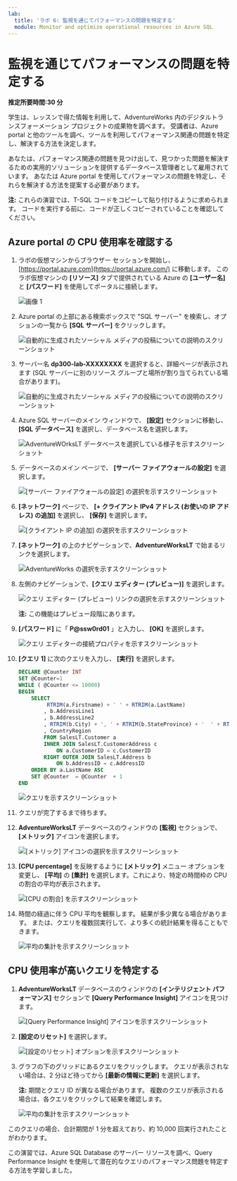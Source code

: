 ```yaml
---
lab:
  title: 'ラボ 6: 監視を通じてパフォーマンスの問題を特定する'
  module: Monitor and optimize operational resources in Azure SQL
---
```


# <a name="isolate-performance-problems-through-monitoring"></a>監視を通じてパフォーマンスの問題を特定する

**推定所要時間:30 分**

学生は、レッスンで得た情報を利用して、AdventureWorks 内のデジタルトランスフォーメーション プロジェクトの成果物を調べます。 受講者は、Azure portal と他のツールを調べ、ツールを利用してパフォーマンス関連の問題を特定し、解決する方法を決定します。

あなたは、パフォーマンス関連の問題を見つけ出して、見つかった問題を解決するための実用的ソリューションを提供するデータベース管理者として雇用されています。 あなたは Azure portal を使用してパフォーマンスの問題を特定し、それらを解決する方法を提案する必要があります。

**注:** これらの演習では、T-SQL コードをコピーして貼り付けるように求められます。 コードを実行する前に、コードが正しくコピーされていることを確認してください。

## <a name="review-cpu-utilization-in-azure-portal"></a>Azure portal の CPU 使用率を確認する

1. ラボの仮想マシンからブラウザー セッションを開始し、[https://portal.azure.com](https://portal.azure.com/) に移動します。 このラボ仮想マシンの **[リソース]** タブで提供されている Azure の **[ユーザー名]** と **[パスワード]** を使用してポータルに接続します。

    ![画像 1](../images/dp-300-module-01-lab-01.png)

1. Azure portal の上部にある検索ボックスで "SQL サーバー" を検索し、オプションの一覧から **[SQL サーバー]** をクリックします。

    ![自動的に生成されたソーシャル メディアの投稿についての説明のスクリーンショット](../images/dp-300-module-04-lab-1.png)

1. サーバー名 **dp300-lab-XXXXXXXX** を選択すると、詳細ページが表示されます (SQL サーバーに別のリソース グループと場所が割り当てられている場合があります)。

    ![自動的に生成されたソーシャル メディアの投稿についての説明のスクリーンショット](../images/dp-300-module-04-lab-2.png)

1. Azure SQL サーバーのメイン ウィンドウで、 **[設定]** セクションに移動し、 **[SQL データベース]** を選択し、データベース名を選択します。

    ![AdventureWOrksLT データベースを選択している様子を示すスクリーンショット](../images/dp-300-module-05-lab-04.png)

1. データベースのメイン ページで、 **[サーバー ファイアウォールの設定]** を選択します。

    ![[サーバー ファイアウォールの設定] の選択を示すスクリーンショット](../images/dp-300-module-06-lab-01.png)

1. **[ネットワーク]** ページで、 **[+ クライアント IPv4 アドレス (お使いの IP アドレス) の追加]** を選択し、 **[保存]** を選択します。

    ![[クライアント IP の追加] の選択を示すスクリーンショット](../images/dp-300-module-06-lab-02.png)

1. **[ネットワーク]** の上のナビゲーションで、**AdventureWorksLT** で始まるリンクを選択します。

    ![AdventureWorks の選択を示すスクリーンショット](../images/dp-300-module-06-lab-03.png)

1. 左側のナビゲーションで、**[クエリ エディター (プレビュー)]** を選択します。

    ![クエリ エディター (プレビュー) リンクの選択を示すスクリーンショット](../images/dp-300-module-06-lab-04.png)

    **注:** この機能はプレビュー段階にあります。

1. **[パスワード]** に「 **P@ssw0rd01** 」と入力し、 **[OK]** を選択します。

    ![クエリ エディターの接続プロパティを示すスクリーンショット](../images/dp-300-module-06-lab-05.png)

1. **[クエリ 1]** に次のクエリを入力し、 **[実行]** を選択します。

    ```sql
    DECLARE @Counter INT 
    SET @Counter=1
    WHILE ( @Counter <= 10000)
    BEGIN
        SELECT 
             RTRIM(a.Firstname) + ' ' + RTRIM(a.LastName)
            , b.AddressLine1
            , b.AddressLine2
            , RTRIM(b.City) + ', ' + RTRIM(b.StateProvince) + '  ' + RTRIM(b.PostalCode)
            , CountryRegion
            FROM SalesLT.Customer a
            INNER JOIN SalesLT.CustomerAddress c 
                ON a.CustomerID = c.CustomerID
            RIGHT OUTER JOIN SalesLT.Address b
                ON b.AddressID = c.AddressID
        ORDER BY a.LastName ASC
        SET @Counter  = @Counter  + 1
    END
    ```

    ![クエリを示すスクリーンショット](../images/dp-300-module-06-lab-06.png)

1. クエリが完了するまで待ちます。

1. **AdventureWorksLT** データベースのウィンドウの **[監視]** セクションで、 **[メトリック]** アイコンを選択します。

    ![[メトリック] アイコンの選択を示すスクリーンショット](../images/dp-300-module-06-lab-07.png)

1. **[CPU percentage]** を反映するように **[メトリック]** メニュー オプションを変更し、 **[平均]** の **[集計]** を選択します。これにより、特定の時間枠の CPU の割合の平均が表示されます。

    ![[CPU の割合] を示すスクリーンショット](../images/dp-300-module-06-lab-08.png)

1. 時間の経過に伴う CPU 平均を観察します。 結果が多少異なる場合があります。 または、クエリを複数回実行して、より多くの統計結果を得ることもできます。

    ![平均の集計を示すスクリーンショット](../images/dp-300-module-06-lab-09.png)

## <a name="identify-high-cpu-queries"></a>CPU 使用率が高いクエリを特定する

1. **AdventureWorksLT** データベースのウィンドウの **[インテリジェント パフォーマンス]** セクションで **[Query Performance Insight]** アイコンを見つけます。

    ![[Query Performance Insight] アイコンを示すスクリーンショット](../images/dp-300-module-06-lab-10.png)

1. **[設定のリセット]** を選択します。

    ![[設定のリセット] オプションを示すスクリーンショット](../images/dp-300-module-06-lab-11.png)

1. グラフの下のグリッドにあるクエリをクリックします。 クエリが表示されない場合は、2 分ほど待ってから **[最新の情報に更新]** を選択します。

    **注:** 期間とクエリ ID が異なる場合があります。 複数のクエリが表示される場合は、各クエリをクリックして結果を確認します。

    ![平均の集計を示すスクリーンショット](../images/dp-300-module-06-lab-12.png)

このクエリの場合、合計期間が 1 分を超えており、約 10,000 回実行されたことがわかります。

この演習では、Azure SQL Database のサーバー リソースを調べ、Query Performance Insight を使用して潜在的なクエリのパフォーマンス問題を特定する方法を学習しました。

